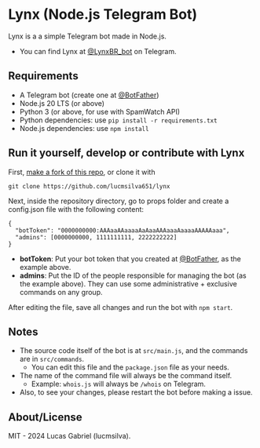 # Lynx (Node.js Telegram Bot)
Lynx is a a simple Telegram bot made in Node.js.
 - You can find Lynx at [@LynxBR_bot](https://t.me/LynxBR_bot) on Telegram.

## Requirements
 - A Telegram bot (create one at [@BotFather](https://t.me/botfather))
 - Node.js 20 LTS (or above)
 - Python 3 (or above, for use with SpamWatch API)
 - Python dependencies: use ``pip install -r requirements.txt``
 - Node.js dependencies: use ``npm install``

## Run it yourself, develop or contribute with Lynx
First, [make a fork of this repo](https://github.com/lucmsilva651/lynx/fork), or clone it with
```
git clone https://github.com/lucmsilva651/lynx
```
Next, inside the repository directory, go to props folder and create a config.json file with the following content:
```
{
  "botToken": "0000000000:AAAaaAAaaaaAaAaaAAAaaaAaaaaAAAAAaaa",
  "admins": [0000000000, 1111111111, 2222222222]
}
``` 
- **botToken**: Put your bot token that you created at [@BotFather](https://t.me/botfather), as the example above.
- **admins**: Put the ID of the people responsible for managing the bot (as the example above). They can use some administrative + exclusive commands on any group.

After editing the file, save all changes and run the bot with ``npm start``.

## Notes
- The source code itself of the bot is at ``src/main.js``, and the commands are in ``src/commands``.
  - You can edit this file and the ``package.json`` file as your needs.
- The name of the command file will always be the command itself.
  - Example: ``whois.js`` will always be ``/whois`` on Telegram.
- Also, to see your changes, please restart the bot before making a issue.

## About/License
MIT - 2024 Lucas Gabriel (lucmsilva).
